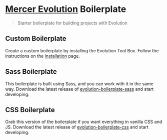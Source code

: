 # [Mercer Evolution](https://evolution.mercer.com) Boilerplate

> Starter boilerplate for building projects with Evolution

## Custom Boilerplate

Create a custom boilerplate by installing the Evolution Tool Box. Follow the instructions on the [installation](https://evolution.mercer.com/pattern-library/installation.html) page.

## Sass Boilerplate

This boilerplate is built using Sass, and you can work with it in the same way. Download the latest release of [evolution-boilerplate-sass](https://github.com/uxuimercergroup/evolution-boilerplate-sass/releases) and start developing.

## CSS Boilerplate

Grab this version of the boilerplate if you want everything in vanilla CSS and JS. Download the latest release of [evolution-boilerplate-css](https://github.com/uxuimercergroup/evolution-boilerplate-css/releases) and start developing.